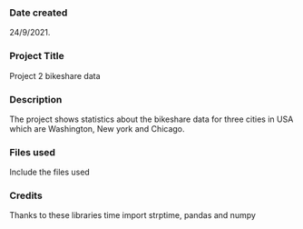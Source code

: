 ### Date created
24/9/2021.

### Project Title
Project 2 bikeshare data

### Description
The project shows statistics about the bikeshare data for three cities in USA which are Washington, New york and Chicago.

### Files used
Include the files used

### Credits
Thanks to these libraries time import strptime, pandas and numpy 
